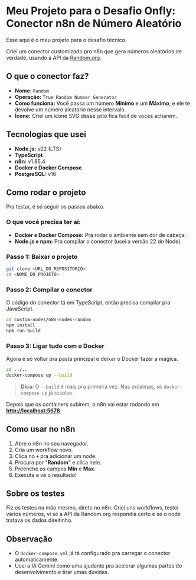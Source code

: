 # Meu Projeto para o Desafio Onfly: Conector n8n de Número Aleatório

 Esse aqui é o meu projeto para o desafio técnico.

Criei um conector customizado pro n8n que gera números aleatórios de verdade, usando a API da [Random.org](http://random.org/).

## O que o conector faz?

- **Nome:** `Random`
- **Operação:** `True Random Number Generator`
- **Como funciona:** Você passa um número **Mínimo** e um **Máximo**, e ele te devolve um número aleatório nesse intervalo. 
- **Ícone:** Criei um ícone SVG desse jeito fica facil de voces acharem.

## Tecnologias que usei

- **Node.js:** v22 (LTS)
- **TypeScript**
- **n8n:** v1.85.4
- **Docker e Docker Compose**
- **PostgreSQL:** v16

## Como rodar o projeto

Pra testar, é só seguir os passos abaixo.

### O que você precisa ter aí:

- **Docker e Docker Compose:** Pra rodar o ambiente sem dor de cabeça.
- **Node.js e npm:** Pra compilar o conector (usei a versão 22 do Node).

### Passo 1: Baixar o projeto

```bash
git clone <URL_DO_REPOSITORIO>
cd <NOME_DO_PROJETO>
```

### Passo 2: Compilar o conector

O código do conector tá em TypeScript, então precisa compilar pra JavaScript.

```bash
cd custom-nodes/n8n-nodes-random
npm install
npm run build
```

### Passo 3: Ligar tudo com o Docker

Agora é só voltar pra pasta principal e deixar o Docker fazer a mágica.

```bash
cd ../..
docker-compose up --build
```
> **Dica:** O `--build` é mais pra primeira vez. Nas próximas, só `docker-compose up` já resolve.

Depois que os containers subirem, o n8n vai estar rodando em **[http://localhost:5678](http://localhost:5678)**.

## Como usar no n8n

1.  Abre o n8n no seu navegador.
2.  Cria um workflow novo.
3.  Clica no `+` pra adicionar um node.
4.  Procura por "**Random**" e clica nele.
5.  Preenche os campos **Min** e **Max**.
6.  Executa e vê o resultado!

## Sobre os testes

Fiz os testes na mão mesmo, direto no n8n. Criei uns workflows, testei vários números, vi se a API da Random.org respondia certo e se o node tratava os dados direitinho.

## Observação

- O `docker-compose.yml` já tá configurado pra carregar o conector automaticamente.
- Usei a IA Gemini como uma ajudante pra acelerar algumas partes do desenvolvimento e tirar umas dúvidas.